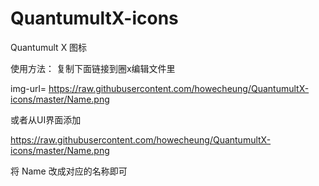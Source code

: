# QuantumultX-icons
Quantumult X 图标

使用方法： 复制下面链接到圈x编辑文件里

img-url= https://raw.githubusercontent.com/howecheung/QuantumultX-icons/master/Name.png

或者从UI界面添加

https://raw.githubusercontent.com/howecheung/QuantumultX-icons/master/Name.png

将 Name 改成对应的名称即可

